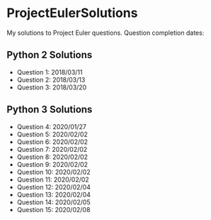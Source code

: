 # ProjectEulerSolutions
My solutions to Project Euler questions. Question completion dates:

## Python 2 Solutions
* Question 1: 2018/03/11
* Question 2: 2018/03/13
* Question 3: 2018/03/20

## Python 3 Solutions
* Question 4: 2020/01/27
* Question 5: 2020/02/02
* Question 6: 2020/02/02
* Question 7: 2020/02/02
* Question 8: 2020/02/02
* Question 9: 2020/02/02
* Question 10: 2020/02/02
* Question 11: 2020/02/02
* Question 12: 2020/02/04
* Question 13: 2020/02/04
* Question 14: 2020/02/05
* Question 15: 2020/02/08